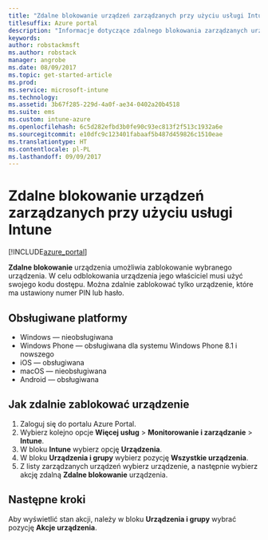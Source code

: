 ```yaml
---
title: "Zdalne blokowanie urządzeń zarządzanych przy użyciu usługi Intune"
titlesuffix: Azure portal
description: "Informacje dotyczące zdalnego blokowania zarządzanych urządzeń przy użyciu usługi Intune."
keywords: 
author: robstackmsft
ms.author: robstack
manager: angrobe
ms.date: 08/09/2017
ms.topic: get-started-article
ms.prod: 
ms.service: microsoft-intune
ms.technology: 
ms.assetid: 3b67f285-229d-4a0f-ae34-0402a20b4518
ms.suite: ems
ms.custom: intune-azure
ms.openlocfilehash: 6c5d282efbd3b0fe90c93ec813f2f513c1932a6e
ms.sourcegitcommit: e10dfc9c123401fabaaf5b487d459826c1510eae
ms.translationtype: HT
ms.contentlocale: pl-PL
ms.lasthandoff: 09/09/2017
---
```

# <a name="remotely-lock-managed-devices-with-intune"></a>Zdalne blokowanie urządzeń zarządzanych przy użyciu usługi Intune


[!INCLUDE[azure_portal](./includes/azure_portal.md)]

**Zdalne blokowanie** urządzenia umożliwia zablokowanie wybranego urządzenia. W celu odblokowania urządzenia jego właściciel musi użyć swojego kodu dostępu. Można zdalnie zablokować tylko urządzenie, które ma ustawiony numer PIN lub hasło.

## <a name="supported-platforms"></a>Obsługiwane platformy

- Windows — nieobsługiwana
- Windows Phone — obsługiwana dla systemu Windows Phone 8.1 i nowszego
- iOS — obsługiwana
- macOS — nieobsługiwana
- Android — obsługiwana

## <a name="how-to-remote-lock-a-device"></a>Jak zdalnie zablokować urządzenie

1. Zaloguj się do portalu Azure Portal.
2. Wybierz kolejno opcje **Więcej usług** > **Monitorowanie i zarządzanie** > **Intune**.
3. W bloku **Intune** wybierz opcję **Urządzenia**.
4. W bloku **Urządzenia i grupy** wybierz pozycję **Wszystkie urządzenia**.
5. Z listy zarządzanych urządzeń wybierz urządzenie, a następnie wybierz akcję zdalną **Zdalne blokowanie** urządzenia.

## <a name="next-steps"></a>Następne kroki

Aby wyświetlić stan akcji, należy w bloku **Urządzenia i grupy** wybrać pozycję **Akcje urządzenia**.

